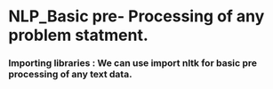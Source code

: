 # NLP_Basic pre- Processing of any problem statment.
 ### Importing libraries : We can use import nltk for basic pre processing of any text data. 
   
